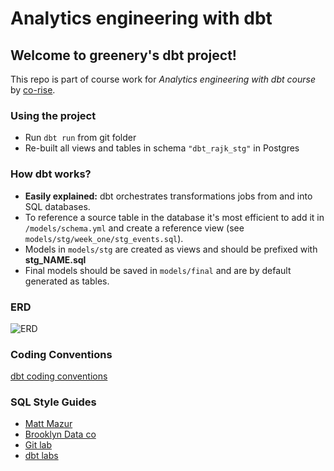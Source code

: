 # Analytics engineering with dbt

## Welcome to greenery's dbt project!
This repo is part of course work for *Analytics engineering with dbt course* by [co-rise](https://corise.com/).


### Using the project
- Run ```dbt run``` from git folder
- Re-built all views and tables in schema ```"dbt_rajk_stg"``` in Postgres

### How dbt works?
- **Easily explained:** dbt orchestrates transformations jobs from and into SQL databases.
- To reference a source table in the database it's most efficient to add it in ```/models/schema.yml``` and create a reference view (see ```models/stg/week_one/stg_events.sql```).
- Models in ```models/stg``` are created as views and should be prefixed with **stg_NAME.sql**
- Final models should be saved in ```models/final``` and are by default generated as tables.

### ERD 
![ERD](raw_erd.png)

### Coding Conventions
[dbt coding conventions](https://github.com/fishtown-analytics/corp/blob/master/dbt_coding_conventions.md)

### SQL Style Guides
- [Matt Mazur](https://github.com/mattm/sql-style-guide/blob/3eaef3519ca5cc7f21feac6581b257638f9b1564/README.md)
- [Brooklyn Data co](https://github.com/brooklyn-data/co/blob/main/sql_style_guide.md)
- [Git lab](https://about.gitlab.com/handbook/business-technology/data-team/platform/sql-style-guide/)
- [dbt labs](https://github.com/dbt-labs/corp/blob/master/dbt_style_guide.md)